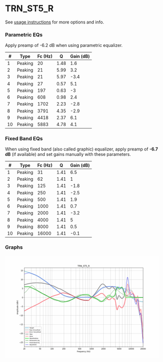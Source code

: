 # TRN_ST5_R
See [usage instructions](https://github.com/jaakkopasanen/AutoEq#usage) for more options and info.

### Parametric EQs
Apply preamp of -6.2 dB when using parametric equalizer.

|   # | Type    |   Fc (Hz) |    Q |   Gain (dB) |
|-----|---------|-----------|------|-------------|
|   1 | Peaking |        20 | 1.48 |         1.6 |
|   2 | Peaking |        21 | 5.99 |         3.2 |
|   3 | Peaking |        21 | 5.97 |        -3.4 |
|   4 | Peaking |        27 | 0.57 |         5.1 |
|   5 | Peaking |       197 | 0.63 |        -3   |
|   6 | Peaking |       608 | 0.98 |         2.4 |
|   7 | Peaking |      1702 | 2.23 |        -2.8 |
|   8 | Peaking |      3791 | 4.35 |        -2.9 |
|   9 | Peaking |      4418 | 2.37 |         6.1 |
|  10 | Peaking |      5883 | 4.78 |         4.1 |

### Fixed Band EQs
When using fixed band (also called graphic) equalizer, apply preamp of **-6.7 dB** (if available) and set gains manually with these parameters.

|   # | Type    |   Fc (Hz) |    Q |   Gain (dB) |
|-----|---------|-----------|------|-------------|
|   1 | Peaking |        31 | 1.41 |         6.5 |
|   2 | Peaking |        62 | 1.41 |         1   |
|   3 | Peaking |       125 | 1.41 |        -1.8 |
|   4 | Peaking |       250 | 1.41 |        -2.5 |
|   5 | Peaking |       500 | 1.41 |         1.9 |
|   6 | Peaking |      1000 | 1.41 |         0.7 |
|   7 | Peaking |      2000 | 1.41 |        -3.2 |
|   8 | Peaking |      4000 | 1.41 |         5   |
|   9 | Peaking |      8000 | 1.41 |         0.5 |
|  10 | Peaking |     16000 | 1.41 |        -0.1 |

### Graphs
![](./TRN_ST5_R.png)
